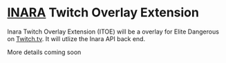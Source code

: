 # [INARA](https://inara.cz/) Twitch Overlay Extension

Inara Twitch Overlay Extension (ITOE) will be a overlay for Elite Dangerous on [Twitch.tv](https://twitch.tv). It will utlize the Inara API back end.

More details coming soon
